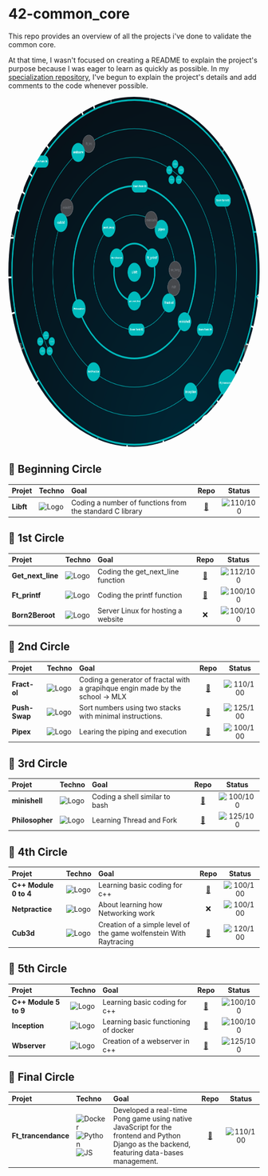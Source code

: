 # 42-common_core
This repo provides an overview of all the projects i've done to validate the common core.

At that time, I wasn't focused on creating a README to explain the project's purpose because I was eager to learn as quickly as possible. In my [specialization repository](https://github.com/MrMobbi/42-Specialization), I've begun to explain the project's details and add comments to the code whenever possible.
<p align="center">
  <img src="https://raw.githubusercontent.com/MrMobbi/42-common_core/refs/heads/main/ressources/common_core.png" alt="Logo" style="border-radius: 50%; width: 700px; height: 700px;" > 
</p>

## 🔵 Beginning Circle 
| Projet | Techno | Goal | Repo |Status|
|:---|:---|:---|:---:|:---:|
| **Libft** | <img src="https://www.pngitem.com/pimgs/m/31-312155_c-programming-language-logo-hd-png-download.png" alt="Logo" width="35" /> | Coding a number of functions from the standard C library | [🔗](https://github.com/MrMobbi/libft) | ![110/100](https://img.shields.io/badge/Score-110%2F100-brightgreen) |

## 🔵 1st Circle
| Projet | Techno | Goal | Repo |Status|
|:---|:---|:---|:---:|:---:|
| **Get_next_line** | <img src="https://www.pngitem.com/pimgs/m/31-312155_c-programming-language-logo-hd-png-download.png" alt="Logo" width="35" /> | Coding the get_next_line function | [🔗](https://github.com/MrMobbi/get_next_line) | ![112/100](https://img.shields.io/badge/Score-112%2F100-brightgreen) |
| **Ft_printf** | <img src="https://www.pngitem.com/pimgs/m/31-312155_c-programming-language-logo-hd-png-download.png" alt="Logo" width="35" /> | Coding the printf function | [🔗](https://github.com/MrMobbi/ft_printf) | ![100/100](https://img.shields.io/badge/Score-100%2F100-brightgreen) |
| **Born2Beroot** | <img src="https://tse4.mm.bing.net/th?id=OIP.NUBsH2ptezkbTQlPvywDAgHaHa&pid=Api" alt="Logo" width="50" /> | Server Linux for hosting a website | ❌ | ![100/100](https://img.shields.io/badge/Score-100%2F100-brightgreen) |

## 🔵 2nd Circle
| Projet | Techno | Goal | Repo |Status|
|:---|:---|:---|:---:|:---:|
| **Fract-ol** | <img src="https://www.pngitem.com/pimgs/m/31-312155_c-programming-language-logo-hd-png-download.png" alt="Logo" width="35" /> | Coding a generator of fractal with a grapihque engin made by the school -> MLX | [🔗](https://github.com/MrMobbi/fract-ol) | ![110/100](https://img.shields.io/badge/Score-110%2F100-brightgreen) |
| **Push-Swap** | <img src="https://www.pngitem.com/pimgs/m/31-312155_c-programming-language-logo-hd-png-download.png" alt="Logo" width="35" /> | Sort numbers using two stacks with minimal instructions. | [🔗](https://github.com/MrMobbi/Push_Swap) | ![125/100](https://img.shields.io/badge/Score-125%2F100-brightgreen) |
| **Pipex** | <img src="https://www.pngitem.com/pimgs/m/31-312155_c-programming-language-logo-hd-png-download.png" alt="Logo" width="35" /> | Learing the piping and execution | [🔗](https://github.com/MrMobbi/Pipex) | ![100/100](https://img.shields.io/badge/Score-100%2F100-brightgreen) |

## 🔵 3rd Circle
| Projet | Techno | Goal | Repo |Status|
|:---|:---|:---|:---:|:---:|
| **minishell** | <img src="https://www.pngitem.com/pimgs/m/31-312155_c-programming-language-logo-hd-png-download.png" alt="Logo" width="35" /> | Coding a shell similar to bash | [🔗](https://github.com/MrMobbi/minishell) | ![100/100](https://img.shields.io/badge/Score-100%2F100-brightgreen) |
| **Philosopher** | <img src="https://www.pngitem.com/pimgs/m/31-312155_c-programming-language-logo-hd-png-download.png" alt="Logo" width="35" /> | Learning Thread and Fork | [🔗](https://github.com/MrMobbi/Philosopher) | ![125/100](https://img.shields.io/badge/Score-125%2F100-brightgreen) |

## 🔵 4th Circle
| Projet | Techno | Goal | Repo |Status|
|:---|:---|:---|:---:|:---:|
| **C++ Module 0 to 4** | <img src="https://assets-global.website-files.com/6047a9e35e5dc54ac86ddd90/63065002ce321b529d375e07_2e261bcd.png" alt="Logo" width="40" /> | Learning basic coding for c++ | [🔗](https://github.com/MrMobbi/cpp-calss) | ![100/100](https://img.shields.io/badge/Score-100%2F100-brightgreen) |
| **Netpractice** | <img src="https://unified.com.bd/wp-content/uploads/2021/07/network-infrastructure-3.png" alt="Logo" width="40" /> | About learning how Networking work | ❌ | ![100/100](https://img.shields.io/badge/Score-100%2F100-brightgreen) |
| **Cub3d** | <img src="https://assets-global.website-files.com/6047a9e35e5dc54ac86ddd90/63065002ce321b529d375e07_2e261bcd.png" alt="Logo" width="40" /> | Creation of a simple level of the game wolfenstein With Raytracing | [🔗](https://github.com/MrMobbi/Cub3D) | ![120/100](https://img.shields.io/badge/Score-120%2F100-brightgreen) |

## 🔵 5th Circle
| Projet | Techno | Goal | Repo |Status|
|:---|:---|:---|:---:|:---:|
| **C++ Module 5 to 9** | <img src="https://assets-global.website-files.com/6047a9e35e5dc54ac86ddd90/63065002ce321b529d375e07_2e261bcd.png" alt="Logo" width="40" /> | Learning basic coding for c++ | [🔗](https://github.com/MrMobbi/cpp-calss) | ![100/100](https://img.shields.io/badge/Score-100%2F100-brightgreen) |
| **Inception** | <img src="https://tse3.mm.bing.net/th?id=OIP.T8gtXVwOgIygp25jK16IywHaHZ&pid=Api" alt="Logo" width="40" /> | Learning basic functioning of docker | [🔗](https://github.com/MrMobbi/inception) | ![100/100](https://img.shields.io/badge/Score-100%2F100-brightgreen) |
| **Wbserver** | <img src="https://assets-global.website-files.com/6047a9e35e5dc54ac86ddd90/63065002ce321b529d375e07_2e261bcd.png" alt="Logo" width="40" /> | Creation of a webserver in c++ | [🔗](https://github.com/MrMobbi/webserv) | ![125/100](https://img.shields.io/badge/Score-125%2F100-brightgreen) |

## 🔵 Final Circle
| Projet | Techno | Goal | Repo |Status|
|:---|:---|:---|:---:|:---:|
| **Ft_trancendance** | <img src="https://tse3.mm.bing.net/th?id=OIP.T8gtXVwOgIygp25jK16IywHaHZ&pid=Api" alt="Docker" width="40" /> <img src="https://www.pinclipart.com/picdir/middle/534-5345877_python-logo-clipart.png" alt="Python" width="40" /> <img src="https://www.britefish.net/wp-content/uploads/2019/06/logo-javascript-2.png" alt="JS" width="40" /> | Developed a real-time Pong game using native JavaScript for the frontend and Python Django as the backend, featuring data-bases management. | [🔗](https://github.com/MrMobbi/ft_transcendence) | ![110/100](https://img.shields.io/badge/Score-110%2F100-brightgreen) |



















